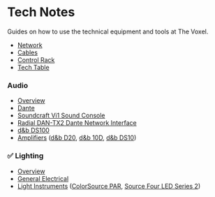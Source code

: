 # Tech Notes

Guides on how to use the technical equipment and tools at The Voxel.

- [Network](network.md)
- [Cables](cables.md)
- [Control Rack](rack.md)
- [Tech Table](tech-table.md)

### Audio

- [Overview](audio-overview.md)
- [Dante](audio-dante.md)
- [Soundcraft Vi1 Sound Console](audio-console.md)
- [Radial DAN-TX2 Dante Network Interface](audio-dan-tx2.md)
- [d&b DS100](audio-ds100.md)
- [Amplifiers](audio-amplifiers.md) ([d&b D20](audio-d20.md), [d&b 10D](audio-10d.md), [d&b DS10](audio-ds10.md)) 

### ✅ Lighting

- [Overview](lx-overview.md)
- [General Electrical](electrical.md)
- [Light Instruments](lx-instruments.md) ([ColorSource PAR](lx-colorsource-par.md), [Source Four LED Series 2](lx-series-2.md))
